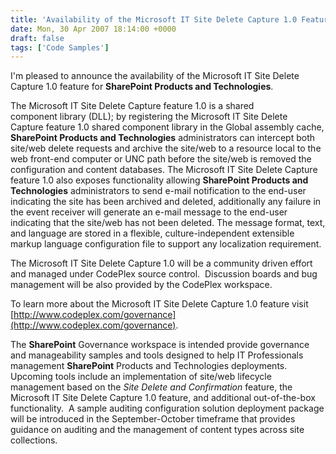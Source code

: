 ```yaml
---
title: 'Availability of the Microsoft IT Site Delete Capture 1.0 Feature for SharePoint Products and Technologies'
date: Mon, 30 Apr 2007 18:14:00 +0000
draft: false
tags: ['Code Samples']
---
```


I'm pleased to announce the availability of the Microsoft IT Site Delete Capture 1.0 feature for **SharePoint Products and Technologies**.

The Microsoft IT Site Delete Capture feature 1.0 is a shared component library (DLL); by registering the Microsoft IT Site Delete Capture feature 1.0 shared component library in the Global assembly cache, **SharePoint Products and Technologies** administrators can intercept both site/web delete requests and archive the site/web to a resource local to the web front-end computer or UNC path before the site/web is removed the configuration and content databases. The Microsoft IT Site Delete Capture feature 1.0 also exposes functionality allowing **SharePoint Products and Technologies** administrators to send e-mail notification to the end-user indicating the site has been archived and deleted, additionally any failure in the event receiver will generate an e-mail message to the end-user indicating that the site/web has not been deleted. The message format, text, and language are stored in a flexible, culture-independent extensible markup language configuration file to support any localization requirement.

The Microsoft IT Site Delete Capture 1.0 will be a community driven effort and managed under CodePlex source control.  Discussion boards and bug management will be also provided by the CodePlex workspace.

To learn more about the Microsoft IT Site Delete Capture 1.0 feature visit [http://www.codeplex.com/governance](http://www.codeplex.com/governance).

The **SharePoint** Governance workspace is intended provide governance and manageability samples and tools designed to help IT Professionals management **SharePoint** Products and Technologies deployments.  Upcoming tools include an implementation of site/web lifecycle management based on the _Site Delete and Confirmation_ feature, the Microsoft IT Site Delete Capture 1.0 feature, and additional out-of-the-box functionality.  A sample auditing configuration solution deployment package will be introduced in the September-October timeframe that provides guidance on auditing and the management of content types across site collections.